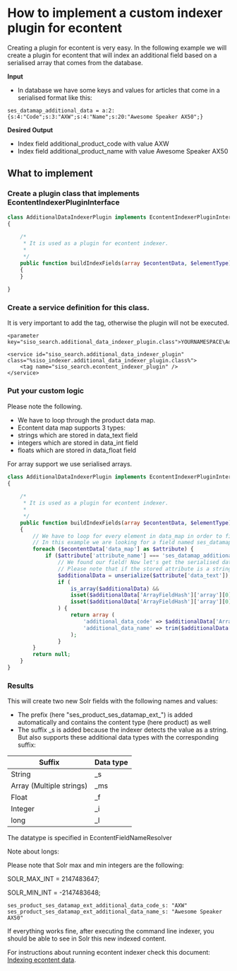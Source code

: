 # How to implement a custom indexer plugin for econtent

Creating a plugin for econtent is very easy. In the following example we will create a plugin for econtent that will index an additional field based on a serialised array that comes from the database.

**Input**

- In database we have some keys and values for articles that come in a serialised format like this:

``` 
ses_datamap_additional_data = a:2:{s:4:"Code";s:3:"AXW";s:4:"Name";s:20:"Awesome Speaker AX50";}
```

**Desired Output**

- Index field additional_product_code with value AXW
- Index field additional_product_name with value Awesome Speaker AX50

## What to implement

### Create a plugin class that implements EcontentIndexerPluginInterface

``` php
class AdditionalDataIndexerPlugin implements EcontentIndexerPluginInterface
{
 
    /*
     * It is used as a plugin for econtent indexer.
     *
     */
    public function buildIndexFields(array $econtentData, $elementType)
    {
    }
 
}
```

### Create a service definition for this class.

It is very important to add the tag, otherwise the plugin will not be executed.

```
<parameter key="siso_search.additional_data_indexer_plugin.class">YOURNAMESPACE\AdditionalDataIndexerPlugin</parameter>
  
<service id="siso_search.additional_data_indexer_plugin" class="%siso_indexer.additional_data_indexer_plugin.class%">
    <tag name="siso_search.econtent_indexer_plugin" />
</service>
```

### Put your custom logic

Please note the following.

- We have to loop through the product data map.
- Econtent data map supports 3 types:
- strings which are stored in data_text field
- integers which are stored in data_int field
- floats which are stored in data_float field

For array support we use serialised arrays.

``` php
class AdditionalDataIndexerPlugin implements EcontentIndexerPluginInterface
{
 
    /*
     * It is used as a plugin for econtent indexer.
     *
     */
    public function buildIndexFields(array $econtentData, $elementType)
    {
        // We have to loop for every element in data_map in order to find the desired field name.
        // In this example we are looking for a field named ses_datamap_additional_data
        foreach ($econtentData['data_map'] as $attribute) {
            if ($attribute['attribute_name'] === 'ses_datamap_additional_data ') {
                // We found our field! Now let's get the serialised data!
                // Please note that if the stored attribute is a string the value will be in a field name data_text
                $additionalData = unserialize($attribute['data_text']);
                if (
                    is_array($additionalData) &&
                    isset($additionalData['ArrayFieldHash']['array'][0]['code']) &&
                    isset($additionalData['ArrayFieldHash']['array'][0]['name'])
                ) {
                    return array (
                        'additional_data_code' => $additionalData['ArrayFieldHash']['array'][0]['code'],
                        'additional_data_name' => trim($additionalData['ArrayFieldHash']['array'][0]['name'])
                    );
                }
        }
        return null;
    }
}
``` 
  
### Results

This will create two new Solr fields with the following names and values:

- The prefix (here "ses_product_ses_datamap_ext_") is added automatically and contains the content type (here product) as well
- The suffix _s is added because the indexer detects the value as a string.
But also supports these additional data types with the corresponding suffix:

|Suffix|Data type|
|---|---|
|String|_s|
|Array (Multiple strings)|_ms|
|Float|_f|
|Integer|_i|
|long|_l|

The datatype is specified in EcontentFieldNameResolver

Note about longs:

Please note that Solr max and min integers are the following:

SOLR_MAX_INT = 2147483647;

SOLR_MIN_INT = -2147483648;

```
ses_product_ses_datamap_ext_additional_data_code_s: "AXW"
ses_product_ses_datamap_ext_additional_data_name_s: "Awesome Speaker AX50"
```

If everything works fine, after executing the command line indexer, you should be able to see in Solr this new indexed content.

For instructions about running econtent indexer check this document: [Indexing econtent data](../../econtent_features/indexing_econtent_data/indexing_econtent_data.md).
